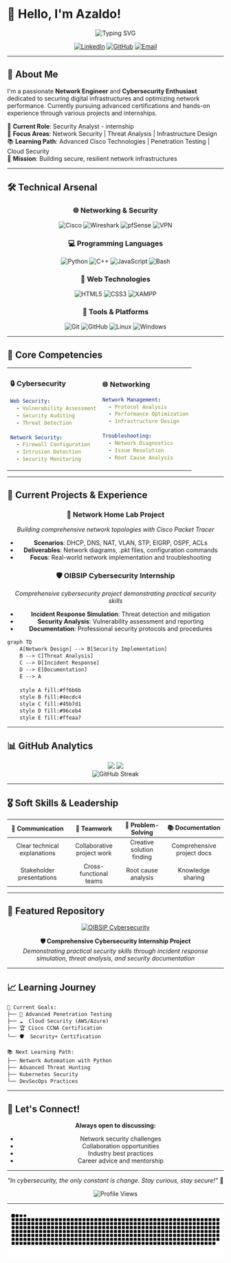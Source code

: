 # 👋 Hello, I'm Azaldo!

<div align="center">
  
  ![Typing SVG](https://readme-typing-svg.herokuapp.com?font=Fira+Code&size=30&pause=1000&color=00D9FF&center=true&vCenter=true&width=800&lines=Network+Engineer+%26+Cybersecurity+Specialist;Passionate+About+Network+Security;Always+Learning+New+Technologies)
  
  [![LinkedIn](https://img.shields.io/badge/LinkedIn-0077B5?style=for-the-badge&logo=linkedin&logoColor=white)](https://www.linkedin.com/in/azaldo-mazibuko)
  [![GitHub](https://img.shields.io/badge/GitHub-100000?style=for-the-badge&logo=github&logoColor=white)](https://github.com/AzaldoMAZ)
  [![Email](https://img.shields.io/badge/Email-D14836?style=for-the-badge&logo=gmail&logoColor=white)](mailto:azaldomazibuko65@gmail.com)
  
</div>

---

## 🚀 About Me

I'm a passionate **Network Engineer** and **Cybersecurity Enthusiast** dedicated to securing digital infrastructures and optimizing network performance. Currently pursuing advanced certifications and hands-on experience through various projects and internships.

💼 **Current Role**: Security Analyst  - internship <br>
🎯 **Focus Areas**: Network Security | Threat Analysis | Infrastructure Design  
📚 **Learning Path**: Advanced Cisco Technologies | Penetration Testing | Cloud Security  
🚀 **Mission**: Building secure, resilient network infrastructures

---

## 🛠️ Technical Arsenal

<div align="center">

### 🌐 **Networking & Security**
![Cisco](https://img.shields.io/badge/Cisco-1BA0D7?style=for-the-badge&logo=cisco&logoColor=white)
![Wireshark](https://img.shields.io/badge/Wireshark-1679A7?style=for-the-badge&logo=wireshark&logoColor=white)
![pfSense](https://img.shields.io/badge/pfSense-212121?style=for-the-badge&logo=pfsense&logoColor=white)
![VPN](https://img.shields.io/badge/VPN-FF6B35?style=for-the-badge&logo=openvpn&logoColor=white)

### 💻 **Programming Languages**
![Python](https://img.shields.io/badge/Python-FFD43B?style=for-the-badge&logo=python&logoColor=blue)
![C++](https://img.shields.io/badge/C++-00599C?style=for-the-badge&logo=c%2B%2B&logoColor=white)
![JavaScript](https://img.shields.io/badge/JavaScript-323330?style=for-the-badge&logo=javascript&logoColor=F7DF1E)
![Bash](https://img.shields.io/badge/Bash-4EAA25?style=for-the-badge&logo=gnu-bash&logoColor=white)

### 🎨 **Web Technologies**
![HTML5](https://img.shields.io/badge/HTML5-E34F26?style=for-the-badge&logo=html5&logoColor=white)
![CSS3](https://img.shields.io/badge/CSS3-1572B6?style=for-the-badge&logo=css3&logoColor=white)
![XAMPP](https://img.shields.io/badge/XAMPP-FB7A24?style=for-the-badge&logo=xampp&logoColor=white)

### 🔧 **Tools & Platforms**
![Git](https://img.shields.io/badge/Git-F05032?style=for-the-badge&logo=git&logoColor=white)
![GitHub](https://img.shields.io/badge/GitHub-100000?style=for-the-badge&logo=github&logoColor=white)
![Linux](https://img.shields.io/badge/Linux-FCC624?style=for-the-badge&logo=linux&logoColor=black)
![Windows](https://img.shields.io/badge/Windows-0078D6?style=for-the-badge&logo=windows&logoColor=white)

</div>

---

## 🎯 Core Competencies

<table>
<tr>
<td width="50%">

### 🔒 **Cybersecurity**
```yaml
Web Security:
  - Vulnerability Assessment
  - Security Auditing
  - Threat Detection
  
Network Security:
  - Firewall Configuration
  - Intrusion Detection
  - Security Monitoring
```

</td>
<td width="50%">

### 🌐 **Networking**
```yaml
Network Management:
  - Protocol Analysis
  - Performance Optimization
  - Infrastructure Design
  
Troubleshooting:
  - Network Diagnostics
  - Issue Resolution
  - Root Cause Analysis
```

</td>
</tr>
</table>

---

## 🚧 Current Projects & Experience

<div align="center">

### 📡 **Network Home Lab Project**
*Building comprehensive network topologies with Cisco Packet Tracer*
- **Scenarios**: DHCP, DNS, NAT, VLAN, STP, EIGRP, OSPF, ACLs
- **Deliverables**: Network diagrams, .pkt files, configuration commands
- **Focus**: Real-world network implementation and troubleshooting

### 🛡️ **OIBSIP Cybersecurity Internship**  
*Comprehensive cybersecurity project demonstrating practical security skills*
- **Incident Response Simulation**: Threat detection and mitigation
- **Security Analysis**: Vulnerability assessment and reporting
- **Documentation**: Professional security protocols and procedures

</div>

```mermaid
graph TD
    A[Network Design] --> B[Security Implementation]
    B --> C[Threat Analysis]
    C --> D[Incident Response]
    D --> E[Documentation]
    E --> A
    
    style A fill:#ff6b6b
    style B fill:#4ecdc4
    style C fill:#45b7d1
    style D fill:#96ceb4
    style E fill:#ffeaa7
```

---

## 📊 GitHub Analytics

<div align="center">
  <img height="180em" src="https://github-readme-stats.vercel.app/api?username=AzaldoMAZ&show_icons=true&theme=tokyonight&include_all_commits=true&count_private=true"/>
  <img height="180em" src="https://github-readme-stats.vercel.app/api/top-langs/?username=AzaldoMAZ&layout=compact&langs_count=7&theme=tokyonight"/>
</div>

<div align="center">
  <img src="https://github-readme-streak-stats.herokuapp.com/?user=AzaldoMAZ&theme=tokyonight" alt="GitHub Streak"/>
</div>

---

## 🎖️ Soft Skills & Leadership

<div align="center">

| 💬 **Communication** | 🤝 **Teamwork** | 🧩 **Problem-Solving** | 📚 **Documentation** |
|:---:|:---:|:---:|:---:|
| Clear technical explanations | Collaborative project work | Creative solution finding | Comprehensive project docs |
| Stakeholder presentations | Cross-functional teams | Root cause analysis | Knowledge sharing |

</div>

---

## 🌟 Featured Repository

<div align="center">

[![OIBSIP Cybersecurity](https://github-readme-stats.vercel.app/api/pin/?username=AzaldoMAZ&repo=OIBSIP&theme=tokyonight)](https://github.com/AzaldoMAZ/OIBSIP)

**🛡️ Comprehensive Cybersecurity Internship Project**  
*Demonstrating practical security skills through incident response simulation, threat analysis, and security documentation*

</div>

---

## 📈 Learning Journey

```ascii
🎯 Current Goals:
├── 🔐 Advanced Penetration Testing
├── ☁️  Cloud Security (AWS/Azure)
├── 🏆 Cisco CCNA Certification
└── 🛡️  Security+ Certification

📚 Next Learning Path:
├── Network Automation with Python
├── Advanced Threat Hunting
├── Kubernetes Security
└── DevSecOps Practices
```

---

## 🤝 Let's Connect!

<div align="center">

**Always open to discussing:**
- Network security challenges
- Collaboration opportunities  
- Industry best practices
- Career advice and mentorship

---

*"In cybersecurity, the only constant is change. Stay curious, stay secure!"* 🔐

<img src="https://komarev.com/ghpvc/?username=AzaldoMAZ&color=blueviolet&style=for-the-badge" alt="Profile Views"/>

</div>

---

<div align="center">
  <img src="https://raw.githubusercontent.com/platane/snk/output/github-contribution-grid-snake-dark.svg" alt="Snake animation" />
</div>
